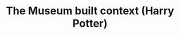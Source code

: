 ---
title: "The Museum built context (Harry Potter)"
url: /edinburgh/the-museum-built-context-harry-potter/
shop: convenience
---